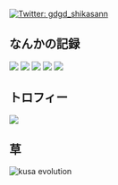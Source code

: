 [![Twitter: gdgd_shikasann](https://img.shields.io/twitter/follow/gdgd_?style=social)](https://twitter.com/gdgd_shikasann)
## なんかの記録
<p>
  <img src="https://github-readme-stats.vercel.app/api?username=Bayashin" />
  <img src="https://github-readme-stats.vercel.app/api/top-langs/?username=Bayashin&layout=compact&&hide=HTML,JavaScript,jupyter%20notebook,css,scssSWIG,TeX,Makefile" />
  <img src="https://github-profile-summary-cards.vercel.app/api/cards/profile-details?username=Bayashin" />
  <img src="https://github-profile-summary-cards.vercel.app/api/cards/repos-per-language?username=Bayashin&hide=HTML,JavaScript,jupyter%20notebook,css,scssSWIG,TeX,Makefile" />
  <img src="https://github-profile-summary-cards.vercel.app/api/cards/most-commit-language?username=Bayashin&hide=HTML,JavaScript,jupyter%20notebook,css,scssSWIG,TeX,Makefile" />
</p>

## トロフィー
<div>
  <a href="https://github.com/ryo-ma/github-profile-trophy">
    <img src="https://github-profile-trophy.vercel.app/?username=Bayashin">
  </a>
</div>

## 草
![kusa evolution](https://kusa-evolution.onrender.com/evolution?username=Bayashin)

